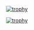 [![trophy](https://github-profile-trophy.vercel.app/?username=chissa0719)](https://github.com/ryo-ma/github-profile-trophy)


[![trophy](https://github-profile-trophy.vercel.app/?username=chissa0719&row=1&column=9)](https://github.com/ryo-ma/github-profile-trophy)


